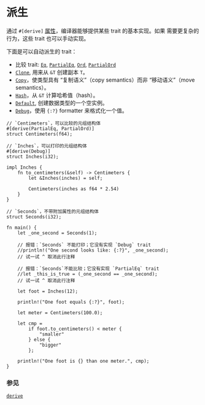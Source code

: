 # 派生

通过 `#[derive]` [属性][attribute]，编译器能够提供某些 trait 的基本实现。如果
需要更复杂的行为，这些 trait 也可以手动实现。

下面是可以自动派生的 trait：

* 比较 trait:
  [`Eq`][eq], [`PartialEq`][partial-eq], [`Ord`][ord], [`PartialOrd`][partial-ord]
* [`Clone`][clone], 用来从 `&T` 创建副本 `T`。
* [`Copy`][copy]，使类型具有 “复制语义”（copy semantics）而非 “移动语义”（move semantics）。
* [`Hash`][hash]，从 `&T` 计算哈希值（hash）。
* [`Default`][default], 创建数据类型的一个空实例。
* [`Debug`][debug]，使用 `{:?}` formatter 来格式化一个值。

```rust,editable
// `Centimeters`，可以比较的元组结构体
#[derive(PartialEq, PartialOrd)]
struct Centimeters(f64);

// `Inches`，可以打印的元组结构体
#[derive(Debug)]
struct Inches(i32);

impl Inches {
    fn to_centimeters(&self) -> Centimeters {
        let &Inches(inches) = self;

        Centimeters(inches as f64 * 2.54)
    }
}

// `Seconds`，不带附加属性的元组结构体
struct Seconds(i32);

fn main() {
    let _one_second = Seconds(1);

    // 报错：`Seconds` 不能打印；它没有实现 `Debug` trait
    //println!("One second looks like: {:?}", _one_second);
    // 试一试 ^ 取消此行注释

    // 报错：`Seconds`不能比较；它没有实现 `PartialEq` trait
    //let _this_is_true = (_one_second == _one_second);
    // 试一试 ^ 取消此行注释

    let foot = Inches(12);

    println!("One foot equals {:?}", foot);

    let meter = Centimeters(100.0);

    let cmp =
        if foot.to_centimeters() < meter {
            "smaller"
        } else {
            "bigger"
        };

    println!("One foot is {} than one meter.", cmp);
}
```

### 参见

[`derive`][derive]

[attribute]: ../attribute.md
[eq]: https://rustwiki.org/zh-CN/std/cmp/trait.Eq.html
[partial-eq]: https://rustwiki.org/zh-CN/std/cmp/trait.PartialEq.html
[ord]: https://rustwiki.org/zh-CN/std/cmp/trait.Ord.html
[partial-ord]: https://rustwiki.org/zh-CN/std/cmp/trait.PartialOrd.html
[clone]: https://rustwiki.org/zh-CN/std/clone/trait.Clone.html
[copy]: https://doc.rust-lang.org/core/marker/trait.Copy.html
[hash]: https://rustwiki.org/zh-CN/std/hash/trait.Hash.html
[default]: https://rustwiki.org/zh-CN/std/default/trait.Default.html
[debug]: https://rustwiki.org/zh-CN/std/fmt/trait.Debug.html
[derive]: https://doc.rust-lang.org/reference/attributes.html#derive
